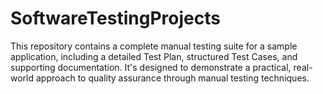 # SoftwareTestingProjects
This repository contains a complete manual testing suite for a sample application, including a detailed Test Plan, structured Test Cases, and supporting documentation. It's designed to demonstrate a practical, real-world approach to quality assurance through manual testing techniques.
